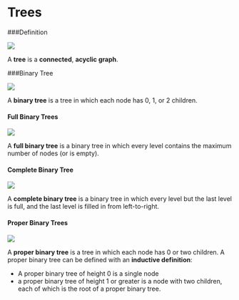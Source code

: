 # Trees

###Definition

![](http://i.imgur.com/I1nFHH2.png)

A **tree** is a **connected**, **acyclic graph**.

###Binary Tree

![](http://i.imgur.com/ZoOvX1M.png)

A **binary tree** is a tree in which each node has 0, 1, or 2 children.

#### Full Binary Trees

![](http://i.imgur.com/2KfYVO5.png)

A **full binary tree** is a binary tree in which every level contains the maximum number of nodes (or is empty).

#### Complete Binary Tree

![](http://i.imgur.com/myVc1Jn.png)

A **complete  binary tree** is a binary tree in which every level but the last level is full, and the last level is filled in from left-to-right.

#### Proper Binary Trees

![](http://i.imgur.com/d9PauyW.png)

A **proper binary tree** is a tree in which each node has 0 or two children.
A proper binary tree can be defined with an **inductive definition**:
 - A proper binary tree of height 0 is a single node
 - a proper binary tree of height 1 or greater is a node with two children, each of which is the root of a proper binary tree.
